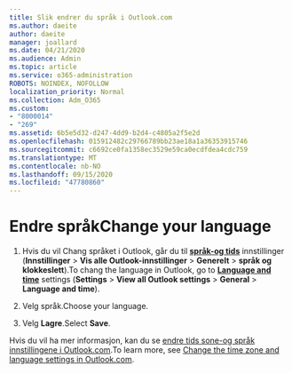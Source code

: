 ```yaml
---
title: Slik endrer du språk i Outlook.com
ms.author: daeite
author: daeite
manager: joallard
ms.date: 04/21/2020
ms.audience: Admin
ms.topic: article
ms.service: o365-administration
ROBOTS: NOINDEX, NOFOLLOW
localization_priority: Normal
ms.collection: Adm_O365
ms.custom:
- "8000014"
- "269"
ms.assetid: 6b5e5d32-d247-4dd9-b2d4-c4805a2f5e2d
ms.openlocfilehash: 015912482c29766789bb23ae18a1a36353915746
ms.sourcegitcommit: c6692ce0fa1358ec3529e59ca0ecdfdea4cdc759
ms.translationtype: MT
ms.contentlocale: nb-NO
ms.lasthandoff: 09/15/2020
ms.locfileid: "47780860"
---
```

# <a name="change-your-language"></a><span data-ttu-id="d4fe2-102">Endre språk</span><span class="sxs-lookup"><span data-stu-id="d4fe2-102">Change your language</span></span>

1. <span data-ttu-id="d4fe2-103">Hvis du vil Chang språket i Outlook, går du til [**språk-og tids**](https://outlook.live.com/mail/options/general/timeAndLanguage/regional) innstillinger (**Innstillinger** \> **Vis alle Outlook-innstillinger**  >  **Generelt**  >  **språk og klokkeslett**).</span><span class="sxs-lookup"><span data-stu-id="d4fe2-103">To chang the language in Outlook, go to [**Language and time**](https://outlook.live.com/mail/options/general/timeAndLanguage/regional) settings (**Settings** \> **View all Outlook settings** > **General** > **Language and time**).</span></span>

2. <span data-ttu-id="d4fe2-104">Velg språk.</span><span class="sxs-lookup"><span data-stu-id="d4fe2-104">Choose your language.</span></span>

3. <span data-ttu-id="d4fe2-105">Velg **Lagre**.</span><span class="sxs-lookup"><span data-stu-id="d4fe2-105">Select **Save**.</span></span>

<span data-ttu-id="d4fe2-106">Hvis du vil ha mer informasjon, kan du se [endre tids sone-og språk innstillingene i Outlook.com](https://go.microsoft.com/fwlink/p/?linkid=873132).</span><span class="sxs-lookup"><span data-stu-id="d4fe2-106">To learn more, see [Change the time zone and language settings in Outlook.com](https://go.microsoft.com/fwlink/p/?linkid=873132).</span></span>